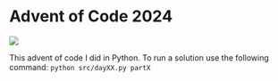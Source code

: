 # Advent of Code 2024

![](https://img.shields.io/badge/stars%20⭐-20-yellow)

This advent of code I did in Python.
To run a solution use the following command: `python src/dayXX.py partX`
